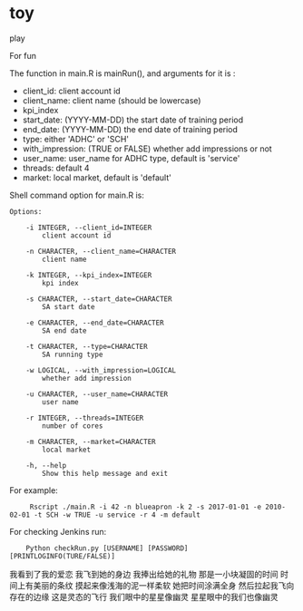 # toy
play

For fun

The function in main.R is mainRun(), and arguments for it is :
  * client_id: client account id
  * client_name: client name (should be lowercase)
  * kpi_index
  * start_date: (YYYY-MM-DD) the start date of training period
  * end_date: (YYYY-MM-DD) the end date of training period
  * type: either 'ADHC' or 'SCH'
  * with_impression: (TRUE or FALSE) whether add impressions or not
  * user_name: user_name for ADHC type, default is 'service'
  * threads: default 4
  * market: local market, default is 'default'
  
Shell command option for main.R is:
```
Options:

    -i INTEGER, --client_id=INTEGER
        client account id

    -n CHARACTER, --client_name=CHARACTER
        client name

    -k INTEGER, --kpi_index=INTEGER
        kpi index

    -s CHARACTER, --start_date=CHARACTER
        SA start date

    -e CHARACTER, --end_date=CHARACTER
        SA end date

    -t CHARACTER, --type=CHARACTER
        SA running type

    -w LOGICAL, --with_impression=LOGICAL
        whether add impression

    -u CHARACTER, --user_name=CHARACTER
        user name

    -r INTEGER, --threads=INTEGER
        number of cores

    -m CHARACTER, --market=CHARACTER
        local market

    -h, --help
        Show this help message and exit
```
For example:
```shell
     Rscript ./main.R -i 42 -n blueapron -k 2 -s 2017-01-01 -e 2010-02-01 -t SCH -w TRUE -u service -r 4 -m default
 ```
 
For checking Jenkins run:
 ```shell
     Python checkRun.py [USERNAME] [PASSWORD] [PRINTLOGINFO(TURE/FALSE)]
 ```
我看到了我的爱恋 
我飞到她的身边 
我捧出给她的礼物 
那是一小块凝固的时间 
时间上有美丽的条纹 
摸起来像浅海的泥一样柔软 
她把时间涂满全身 
然后拉起我飞向存在的边缘 
这是灵态的飞行 
我们眼中的星星像幽灵 
星星眼中的我们也像幽灵
